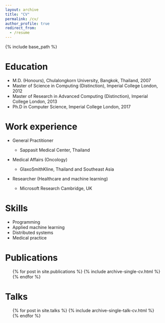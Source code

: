 ```yaml
---
layout: archive
title: "CV"
permalink: /cv/
author_profile: true
redirect_from:
  - /resume
---
```


{% include base_path %}

Education
======
* M.D. (Honours), Chulalongkorn University, Bangkok, Thailand, 2007
* Master of Science in Computing (Distinction), Imperial College London, 2012
* Master of Research in Advanced Computing (Distinction), Imperial College London, 2013
* Ph.D in Computer Science, Imperial College London, 2017

Work experience
======
* General Practitioner
  * Sappasit Medical Center, Thailand

* Medical Affairs (Oncology) 
  * GlaxoSmithKline, Thailand and Southeast Asia
  
* Researcher (Healthcare and machine learning) 
  * Microsoft Research Cambridge, UK
  
Skills
======
* Programming
* Applied machine learning
* Distributed systems
* Medical practice

Publications
======
  <ul>{% for post in site.publications %}
    {% include archive-single-cv.html %}
  {% endfor %}</ul>
  
Talks
======
  <ul>{% for post in site.talks %}
    {% include archive-single-talk-cv.html %}
  {% endfor %}</ul>
  

